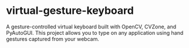 # virtual-gesture-keyboard
A gesture-controlled virtual keyboard built with OpenCV, CVZone, and PyAutoGUI. This project allows you to type on any application using hand gestures captured from your webcam.
